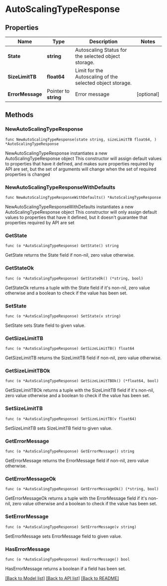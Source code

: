 # AutoScalingTypeResponse

## Properties

Name | Type | Description | Notes
------------ | ------------- | ------------- | -------------
**State** | **string** | Autoscaling Status for the selected object storage. | 
**SizeLimitTB** | **float64** | Limit for the Autoscaling of the selected object storage. | 
**ErrorMessage** | Pointer to **string** | Error message | [optional] 

## Methods

### NewAutoScalingTypeResponse

`func NewAutoScalingTypeResponse(state string, sizeLimitTB float64, ) *AutoScalingTypeResponse`

NewAutoScalingTypeResponse instantiates a new AutoScalingTypeResponse object
This constructor will assign default values to properties that have it defined,
and makes sure properties required by API are set, but the set of arguments
will change when the set of required properties is changed

### NewAutoScalingTypeResponseWithDefaults

`func NewAutoScalingTypeResponseWithDefaults() *AutoScalingTypeResponse`

NewAutoScalingTypeResponseWithDefaults instantiates a new AutoScalingTypeResponse object
This constructor will only assign default values to properties that have it defined,
but it doesn't guarantee that properties required by API are set

### GetState

`func (o *AutoScalingTypeResponse) GetState() string`

GetState returns the State field if non-nil, zero value otherwise.

### GetStateOk

`func (o *AutoScalingTypeResponse) GetStateOk() (*string, bool)`

GetStateOk returns a tuple with the State field if it's non-nil, zero value otherwise
and a boolean to check if the value has been set.

### SetState

`func (o *AutoScalingTypeResponse) SetState(v string)`

SetState sets State field to given value.


### GetSizeLimitTB

`func (o *AutoScalingTypeResponse) GetSizeLimitTB() float64`

GetSizeLimitTB returns the SizeLimitTB field if non-nil, zero value otherwise.

### GetSizeLimitTBOk

`func (o *AutoScalingTypeResponse) GetSizeLimitTBOk() (*float64, bool)`

GetSizeLimitTBOk returns a tuple with the SizeLimitTB field if it's non-nil, zero value otherwise
and a boolean to check if the value has been set.

### SetSizeLimitTB

`func (o *AutoScalingTypeResponse) SetSizeLimitTB(v float64)`

SetSizeLimitTB sets SizeLimitTB field to given value.


### GetErrorMessage

`func (o *AutoScalingTypeResponse) GetErrorMessage() string`

GetErrorMessage returns the ErrorMessage field if non-nil, zero value otherwise.

### GetErrorMessageOk

`func (o *AutoScalingTypeResponse) GetErrorMessageOk() (*string, bool)`

GetErrorMessageOk returns a tuple with the ErrorMessage field if it's non-nil, zero value otherwise
and a boolean to check if the value has been set.

### SetErrorMessage

`func (o *AutoScalingTypeResponse) SetErrorMessage(v string)`

SetErrorMessage sets ErrorMessage field to given value.

### HasErrorMessage

`func (o *AutoScalingTypeResponse) HasErrorMessage() bool`

HasErrorMessage returns a boolean if a field has been set.


[[Back to Model list]](../README.md#documentation-for-models) [[Back to API list]](../README.md#documentation-for-api-endpoints) [[Back to README]](../README.md)


